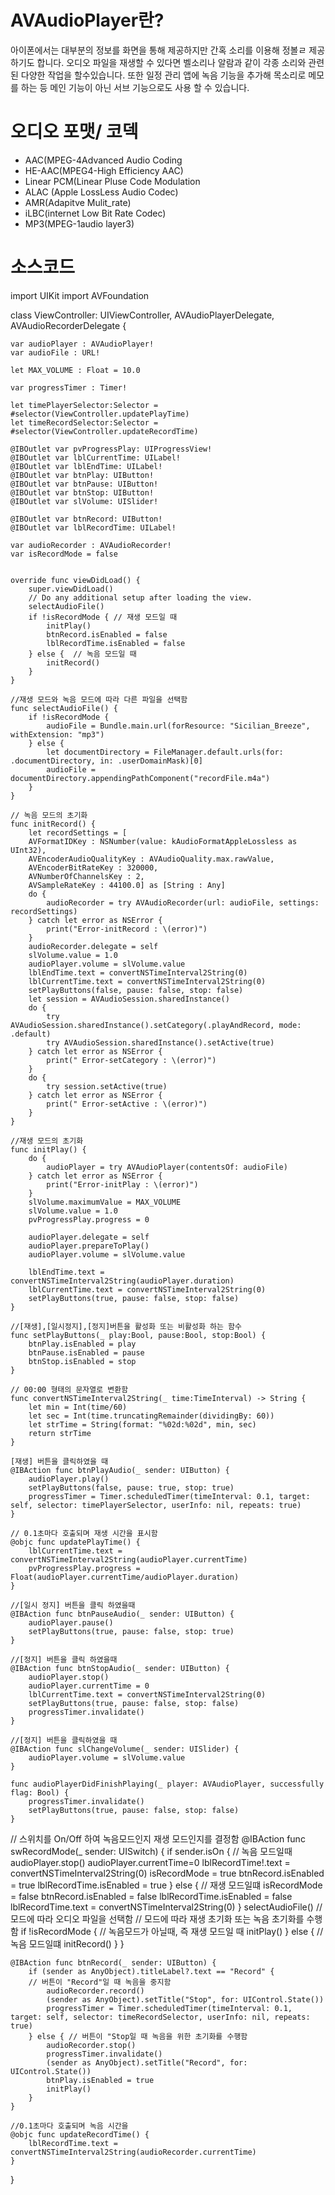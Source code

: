 # AVAudioPlayer란?
아이폰에서는 대부분의 정보를 화면을 통해 제공하지만 간혹 소리를 이용해 정볼ㄹ 제공하기도 합니다. 오디오 파일을 재생할 수 있다면 벨소리나 알람과 같이 각종 소리와 관련된 다양한 작업을
할수있습니다. 또한 일정 관리 앱에 녹음 기능을 추가해 목소리로 메모를 하는 등 메인 기능이 아닌 서브 기능으로도 사용 할 수 있습니다.

# 오디오 포맷/ 코덱
* AAC(MPEG-4Advanced Audio Coding                         
* HE-AAC(MPEG4-High Efficiency AAC)
* Linear PCM(Linear Pluse Code Modulation
* ALAC (Apple LossLess Audio Codec)
* AMR(Adapitve Mulit_rate)
* iLBC(internet Low Bit Rate Codec)
* MP3(MPEG-1audio layer3)


# 소스코드
import UIKit
import AVFoundation

class ViewController: UIViewController, AVAudioPlayerDelegate, AVAudioRecorderDelegate {
    
    var audioPlayer : AVAudioPlayer!
    var audioFile : URL!
    
    let MAX_VOLUME : Float = 10.0
    
    var progressTimer : Timer!
    
    let timePlayerSelector:Selector = #selector(ViewController.updatePlayTime)
    let timeRecordSelector:Selector = #selector(ViewController.updateRecordTime)

    @IBOutlet var pvProgressPlay: UIProgressView!
    @IBOutlet var lblCurrentTime: UILabel!
    @IBOutlet var lblEndTime: UILabel!
    @IBOutlet var btnPlay: UIButton!
    @IBOutlet var btnPause: UIButton!
    @IBOutlet var btnStop: UIButton!
    @IBOutlet var slVolume: UISlider!
    
    @IBOutlet var btnRecord: UIButton!
    @IBOutlet var lblRecordTime: UILabel!
    
    var audioRecorder : AVAudioRecorder!
    var isRecordMode = false
    
    
    override func viewDidLoad() {
        super.viewDidLoad()
        // Do any additional setup after loading the view.
        selectAudioFile()
        if !isRecordMode { // 재생 모드일 때
            initPlay()
            btnRecord.isEnabled = false
            lblRecordTime.isEnabled = false
        } else {  // 녹음 모드일 때
            initRecord()
        }
    }
    
    //재생 모드와 녹음 모드에 따라 다른 파일을 선택함
    func selectAudioFile() {
        if !isRecordMode {
            audioFile = Bundle.main.url(forResource: "Sicilian_Breeze", withExtension: "mp3")
        } else {
            let documentDirectory = FileManager.default.urls(for: .documentDirectory, in: .userDomainMask)[0]
            audioFile = documentDirectory.appendingPathComponent("recordFile.m4a")
        }
    }
    
    // 녹음 모드의 초기화
    func initRecord() {
        let recordSettings = [
        AVFormatIDKey : NSNumber(value: kAudioFormatAppleLossless as UInt32),
        AVEncoderAudioQualityKey : AVAudioQuality.max.rawValue,
        AVEncoderBitRateKey : 320000,
        AVNumberOfChannelsKey : 2,
        AVSampleRateKey : 44100.0] as [String : Any]
        do {
            audioRecorder = try AVAudioRecorder(url: audioFile, settings: recordSettings)
        } catch let error as NSError {
            print("Error-initRecord : \(error)")
        }
        audioRecorder.delegate = self
        slVolume.value = 1.0
        audioPlayer.volume = slVolume.value
        lblEndTime.text = convertNSTimeInterval2String(0)
        lblCurrentTime.text = convertNSTimeInterval2String(0)
        setPlayButtons(false, pause: false, stop: false)
        let session = AVAudioSession.sharedInstance()
        do {
            try AVAudioSession.sharedInstance().setCategory(.playAndRecord, mode: .default)
            try AVAudioSession.sharedInstance().setActive(true)
        } catch let error as NSError {
            print(" Error-setCategory : \(error)")
        }
        do {
            try session.setActive(true)
        } catch let error as NSError {
            print(" Error-setActive : \(error)")
        }
    }
    
    //재생 모드의 초기화
    func initPlay() {
        do {
            audioPlayer = try AVAudioPlayer(contentsOf: audioFile)
        } catch let error as NSError {
            print("Error-initPlay : \(error)")
        }
        slVolume.maximumValue = MAX_VOLUME
        slVolume.value = 1.0
        pvProgressPlay.progress = 0
        
        audioPlayer.delegate = self
        audioPlayer.prepareToPlay()
        audioPlayer.volume = slVolume.value
        
        lblEndTime.text = convertNSTimeInterval2String(audioPlayer.duration)
        lblCurrentTime.text = convertNSTimeInterval2String(0)
        setPlayButtons(true, pause: false, stop: false)
    }
    
    //[재생],[일시정지],[정지]버튼을 활성화 또는 비활성화 하는 함수
    func setPlayButtons(_ play:Bool, pause:Bool, stop:Bool) {
        btnPlay.isEnabled = play
        btnPause.isEnabled = pause
        btnStop.isEnabled = stop
    }
    
    // 00:00 형태의 문자열로 변환함
    func convertNSTimeInterval2String(_ time:TimeInterval) -> String {
        let min = Int(time/60)
        let sec = Int(time.truncatingRemainder(dividingBy: 60))
        let strTime = String(format: "%02d:%02d", min, sec)
        return strTime
    }
    
    [재생] 버튼을 클릭하였을 때
    @IBAction func btnPlayAudio(_ sender: UIButton) {
        audioPlayer.play()
        setPlayButtons(false, pause: true, stop: true)
        progressTimer = Timer.scheduledTimer(timeInterval: 0.1, target: self, selector: timePlayerSelector, userInfo: nil, repeats: true)
    }
    
    // 0.1초마다 호출되며 재생 시간을 표시함
    @objc func updatePlayTime() {
        lblCurrentTime.text = convertNSTimeInterval2String(audioPlayer.currentTime)
        pvProgressPlay.progress = Float(audioPlayer.currentTime/audioPlayer.duration)
    }
    
    //[일시 정지] 버튼을 클릭 하였을때
    @IBAction func btnPauseAudio(_ sender: UIButton) {
        audioPlayer.pause()
        setPlayButtons(true, pause: false, stop: true)
    }
    
    //[정지] 버튼을 클릭 하였을때
    @IBAction func btnStopAudio(_ sender: UIButton) {
        audioPlayer.stop()
        audioPlayer.currentTime = 0
        lblCurrentTime.text = convertNSTimeInterval2String(0)
        setPlayButtons(true, pause: false, stop: false)
        progressTimer.invalidate()
    }
    
    //[정지] 버튼을 클릭하였을 때
    @IBAction func slChangeVolume(_ sender: UISlider) {
        audioPlayer.volume = slVolume.value
    }
    
    func audioPlayerDidFinishPlaying(_ player: AVAudioPlayer, successfully flag: Bool) {
        progressTimer.invalidate()
        setPlayButtons(true, pause: false, stop: false)
    }
   // 스위치를 On/Off 하여 녹음모드인지 재생 모드인지를 결정함
    @IBAction func swRecordMode(_ sender: UISwitch) {
        if sender.isOn { // 녹음 모드일때
            audioPlayer.stop()
            audioPlayer.currentTime=0
            lblRecordTime!.text = convertNSTimeInterval2String(0)
            isRecordMode = true
            btnRecord.isEnabled = true
            lblRecordTime.isEnabled = true
        } else {  // 재생 모드일떄
            isRecordMode = false
            btnRecord.isEnabled = false
            lblRecordTime.isEnabled = false
            lblRecordTime.text = convertNSTimeInterval2String(0)
        }
        selectAudioFile() // 모드에 따라 오디오 파일을 선택함
        // 모드에 따라 재생 초기화 또는 녹음 초기화를 수행함
        if !isRecordMode { // 녹음모드가 아닐때, 즉 재생 모드일 때
            initPlay()
        } else {  // 녹음 모드일떄
            initRecord()
        }
    }
    
    @IBAction func btnRecord(_ sender: UIButton) {
        if (sender as AnyObject).titleLabel?.text == "Record" {
        // 버튼이 "Record"일 때 녹음을 중지함
            audioRecorder.record()
            (sender as AnyObject).setTitle("Stop", for: UIControl.State())
            progressTimer = Timer.scheduledTimer(timeInterval: 0.1, target: self, selector: timeRecordSelector, userInfo: nil, repeats: true)
        } else { // 버튼이 "Stop일 때 녹음을 위한 초기화를 수행함
            audioRecorder.stop()
            progressTimer.invalidate()
            (sender as AnyObject).setTitle("Record", for: UIControl.State())
            btnPlay.isEnabled = true
            initPlay()
        }
    }
    
    //0.1초마다 호출되며 녹음 시간을 
    @objc func updateRecordTime() {
        lblRecordTime.text = convertNSTimeInterval2String(audioRecorder.currentTime)
    }
    
}
